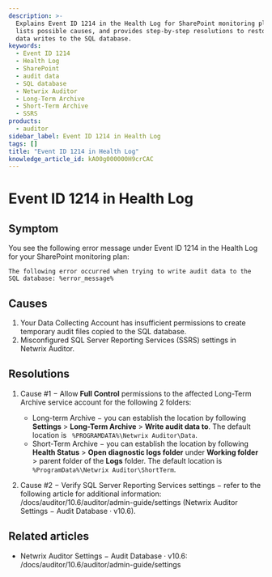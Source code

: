 ```yaml
---
description: >-
  Explains Event ID 1214 in the Health Log for SharePoint monitoring plans,
  lists possible causes, and provides step-by-step resolutions to restore audit
  data writes to the SQL database.
keywords:
  - Event ID 1214
  - Health Log
  - SharePoint
  - audit data
  - SQL database
  - Netwrix Auditor
  - Long-Term Archive
  - Short-Term Archive
  - SSRS
products:
  - auditor
sidebar_label: Event ID 1214 in Health Log
tags: []
title: "Event ID 1214 in Health Log"
knowledge_article_id: kA00g000000H9crCAC
---
```


# Event ID 1214 in Health Log

## Symptom

You see the following error message under Event ID 1214 in the Health Log for your SharePoint monitoring plan:

```text
The following error occurred when trying to write audit data to the SQL database: %error_message%
```

## Causes

1. Your Data Collecting Account has insufficient permissions to create temporary audit files copied to the SQL database.
2. Misconfigured SQL Server Reporting Services (SSRS) settings in Netwrix Auditor.

## Resolutions

1. Cause #1 − Allow **Full Control** permissions to the affected Long-Term Archive service account for the following 2 folders:

   - Long-term Archive − you can establish the location by following **Settings** > **Long-Term Archive** > **Write audit data to**. The default location is ` %PROGRAMDATA%\Netwrix Auditor\Data`.
   - Short-Term Archive − you can establish the location by following **Health Status** > **Open diagnostic logs folder** under **Working folder** > parent folder of the **Logs** folder. The default location is ` %ProgramData%\Netwrix Auditor\ShortTerm`.

2. Cause #2 − Verify SQL Server Reporting Services settings − refer to the following article for additional information: /docs/auditor/10.6/auditor/admin-guide/settings (Netwrix Auditor Settings − Audit Database · v10.6).

## Related articles

- Netwrix Auditor Settings − Audit Database · v10.6: /docs/auditor/10.6/auditor/admin-guide/settings
